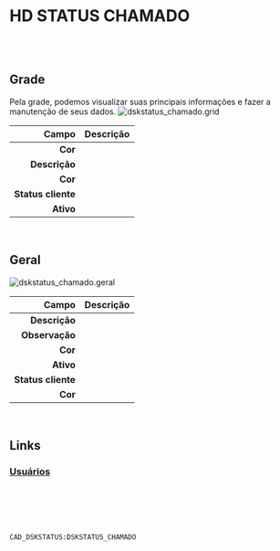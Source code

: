 # HD STATUS CHAMADO
<br>
<br>

## Grade
Pela grade, podemos visualizar suas principais informações e fazer a manutenção de seus dados.
![dskstatus_chamado.grid](https://raw.githubusercontent.com/netforcews/docs-erp/master/geral/imagens/dskstatus_chamado.grid.png)

Campo | Descrição
--:|---
**Cor** | 
**Descrição** | 
**Cor** | 
**Status cliente** | 
**Ativo** | 
<br>

## Geral
![dskstatus_chamado.geral](https://raw.githubusercontent.com/netforcews/docs-erp/master/geral/imagens/dskstatus_chamado.geral.png)

Campo | Descrição
--:|---
**Descrição** | 
**Observação** | 
**Cor** | 
**Ativo** | 
**Status cliente** | 
**Cor** | 
<br>

## Links
### [Usuários](/geral/dskstatususuarios.md)
<br>
<br>
<br>
<br>

```CAD_DSKSTATUS:DSKSTATUS_CHAMADO```
